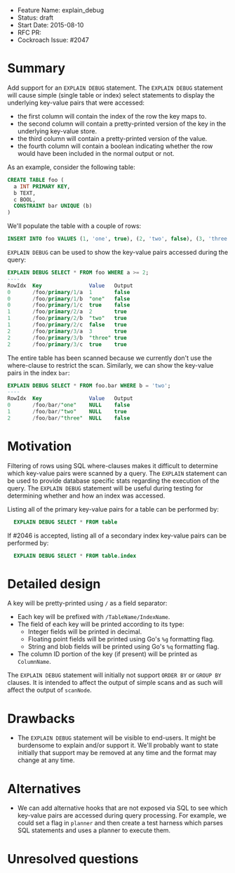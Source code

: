 - Feature Name: explain_debug
- Status: draft
- Start Date: 2015-08-10
- RFC PR:
- Cockroach Issue: #2047

# Summary

Add support for an `EXPLAIN DEBUG` statement. The `EXPLAIN DEBUG` statement
will cause simple (single table or index) select statements to display the
underlying key-value pairs that were accessed:

* the first column will contain the index of the row the key maps to.
* the second column will contain a pretty-printed version of the key in the
  underlying key-value store.
* the third column will contain a pretty-printed version of the value.
* the fourth column will contain a boolean indicating whether the row would
  have been included in the normal output or not.

As an example, consider the following table:

```sql
CREATE TABLE foo (
  a INT PRIMARY KEY,
  b TEXT,
  c BOOL,
  CONSTRAINT bar UNIQUE (b)
)
```

We'll populate the table with a couple of rows:

```sql
INSERT INTO foo VALUES (1, 'one', true), (2, 'two', false), (3, 'three', true)
```

`EXPLAIN DEBUG` can be used to show the key-value pairs accessed during the
query:

```sql
EXPLAIN DEBUG SELECT * FROM foo WHERE a >= 2;
----
RowIdx  Key               Value   Output
0       /foo/primary/1/a  1       false
0       /foo/primary/1/b  "one"   false
0       /foo/primary/1/c  true    false
1       /foo/primary/2/a  2       true
1       /foo/primary/2/b  "two"   true
1       /foo/primary/2/c  false   true
2       /foo/primary/3/a  3       true
2       /foo/primary/3/b  "three" true
2       /foo/primary/3/c  true    true
```

The entire table has been scanned because we currently don't use the
where-clause to restrict the scan. Similarly, we can show the key-value pairs
in the index `bar`:

```sql
EXPLAIN DEBUG SELECT * FROM foo.bar WHERE b = 'two';
----
RowIdx  Key               Value   Output
0       /foo/bar/"one"    NULL    false
1       /foo/bar/"two"    NULL    true
2       /foo/bar/"three"  NULL    false
```

# Motivation

Filtering of rows using SQL where-clauses makes it difficult to determine which
key-value pairs were scanned by a query. The `EXPLAIN` statement can be used to
provide database specific stats regarding the execution of the query. The
`EXPLAIN DEBUG` statement will be useful during testing for determining whether
and how an index was accessed.

Listing all of the primary key-value pairs for a table can be performed by:

```sql
  EXPLAIN DEBUG SELECT * FROM table
```

If #2046 is accepted, listing all of a secondary index key-value pairs can be
performed by:

```sql
  EXPLAIN DEBUG SELECT * FROM table.index
```

# Detailed design

A key will be pretty-printed using `/` as a field separator:

* Each key will be prefixed with `/TableName/IndexName`.
* The field of each key will be printed according to its type:
  - Integer fields will be printed in decimal.
  - Floating point fields will be printed using Go's `%g` formatting flag.
  - String and blob fields will be printed using Go's `%q` formatting flag.
* The column ID portion of the key (if present) will be printed as
  `ColumnName`.

The `EXPLAIN DEBUG` statement will initially not support `ORDER BY` or `GROUP
BY` clauses. It is intended to affect the output of simple scans and as such
will affect the output of `scanNode`.

# Drawbacks

* The `EXPLAIN DEBUG` statement will be visible to end-users. It might be
  burdensome to explain and/or support it. We'll probably want to state
  initially that support may be removed at any time and the format may change
  at any time.

# Alternatives

* We can add alternative hooks that are not exposed via SQL to see which
  key-value pairs are accessed during query processing. For example, we could
  set a flag in `planner` and then create a test harness which parses SQL
  statements and uses a planner to execute them.

# Unresolved questions
